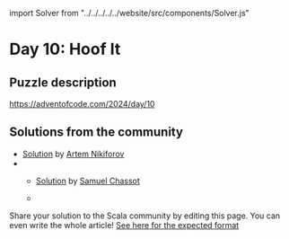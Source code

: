 import Solver from "../../../../../website/src/components/Solver.js"

# Day 10: Hoof It

## Puzzle description

https://adventofcode.com/2024/day/10

## Solutions from the community
- [Solution](https://github.com/nikiforo/aoc24/blob/main/src/main/scala/io/github/nikiforo/aoc24/D10T2.scala) by [Artem Nikiforov](https://github.com/nikiforo)
- - [Solution](https://github.com/samuelchassot/AdventCode_2024/blob/8cc89587c8558c7f55e2e0a3d6868290f0c5a739/10/Day10.scala) by [Samuel Chassot](https://github.com/samuelchassot)
 
  - 

Share your solution to the Scala community by editing this page.
You can even write the whole article! [See here for the expected format](https://github.com/scalacenter/scala-advent-of-code/discussions/424)
